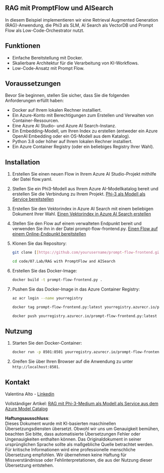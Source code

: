 ## RAG mit PromptFlow und AISearch

In diesem Beispiel implementieren wir eine Retrieval Augmented Generation (RAG)-Anwendung, die Phi3 als SLM, AI Search als VectorDB und Prompt Flow als Low-Code-Orchestrator nutzt.

## Funktionen

- Einfache Bereitstellung mit Docker.
- Skalierbare Architektur für die Verarbeitung von KI-Workflows.
- Low-Code-Ansatz mit Prompt Flow.

## Voraussetzungen

Bevor Sie beginnen, stellen Sie sicher, dass Sie die folgenden Anforderungen erfüllt haben:

- Docker auf Ihrem lokalen Rechner installiert.
- Ein Azure-Konto mit Berechtigungen zum Erstellen und Verwalten von Container-Ressourcen.
- Eine Azure AI Studio- und Azure AI Search-Instanz.
- Ein Embedding-Modell, um Ihren Index zu erstellen (entweder ein Azure OpenAI Embedding oder ein OS-Modell aus dem Katalog).
- Python 3.8 oder höher auf Ihrem lokalen Rechner installiert.
- Ein Azure Container Registry (oder ein beliebiges Registry Ihrer Wahl).

## Installation

1. Erstellen Sie einen neuen Flow in Ihrem Azure AI Studio-Projekt mithilfe der Datei flow.yaml.
2. Stellen Sie ein Phi3-Modell aus Ihrem Azure AI-Modellkatalog bereit und erstellen Sie die Verbindung zu Ihrem Projekt. [Phi-3 als Modell als Service bereitstellen](https://learn.microsoft.com/azure/machine-learning/how-to-deploy-models-phi-3?view=azureml-api-2&tabs=phi-3-mini)
3. Erstellen Sie den Vektorindex in Azure AI Search mit einem beliebigen Dokument Ihrer Wahl. [Einen Vektorindex in Azure AI Search erstellen](https://learn.microsoft.com/azure/search/search-how-to-create-search-index?tabs=portal)
4. Stellen Sie den Flow auf einem verwalteten Endpunkt bereit und verwenden Sie ihn in der Datei prompt-flow-frontend.py. [Einen Flow auf einem Online-Endpunkt bereitstellen](https://learn.microsoft.com/azure/ai-studio/how-to/flow-deploy)
5. Klonen Sie das Repository:

    ```sh
    git clone [[https://github.com/yourusername/prompt-flow-frontend.git](https://github.com/microsoft/Phi-3CookBook.git)](https://github.com/microsoft/Phi-3CookBook.git)
    
    cd code/07.Lab/RAG with PromptFlow and AISearch
    ```

6. Erstellen Sie das Docker-Image:

    ```sh
    docker build -t prompt-flow-frontend.py .
    ```

7. Pushen Sie das Docker-Image in das Azure Container Registry:

    ```sh
    az acr login --name yourregistry
    
    docker tag prompt-flow-frontend.py:latest yourregistry.azurecr.io/prompt-flow-frontend.py:latest
    
    docker push yourregistry.azurecr.io/prompt-flow-frontend.py:latest
    ```

## Nutzung

1. Starten Sie den Docker-Container:

    ```sh
    docker run -p 8501:8501 yourregistry.azurecr.io/prompt-flow-frontend.py:latest
    ```

2. Greifen Sie über Ihren Browser auf die Anwendung zu unter `http://localhost:8501`.

## Kontakt

Valentina Alto - [Linkedin](https://www.linkedin.com/in/valentina-alto-6a0590148/)

Vollständiger Artikel: [RAG mit Phi-3-Medium als Modell als Service aus dem Azure Model Catalog](https://medium.com/@valentinaalto/rag-with-phi-3-medium-as-a-model-as-a-service-from-azure-model-catalog-62e1411948f3)

**Haftungsausschluss**:  
Dieses Dokument wurde mit KI-basierten maschinellen Übersetzungsdiensten übersetzt. Obwohl wir uns um Genauigkeit bemühen, beachten Sie bitte, dass automatisierte Übersetzungen Fehler oder Ungenauigkeiten enthalten können. Das Originaldokument in seiner ursprünglichen Sprache sollte als maßgebliche Quelle betrachtet werden. Für kritische Informationen wird eine professionelle menschliche Übersetzung empfohlen. Wir übernehmen keine Haftung für Missverständnisse oder Fehlinterpretationen, die aus der Nutzung dieser Übersetzung entstehen.